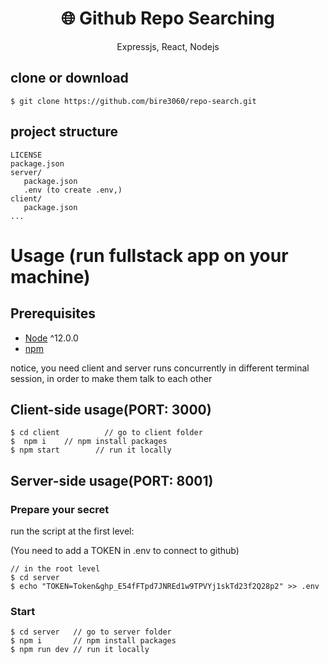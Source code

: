 <h1 align="center">
🌐 Github Repo Searching
</h1>
<p align="center">
 Expressjs, React, Nodejs
</p>




## clone or download
```terminal
$ git clone https://github.com/bire3060/repo-search.git

```

## project structure
```terminal
LICENSE
package.json
server/
   package.json
   .env (to create .env,)
client/
   package.json
...
```

# Usage (run fullstack app on your machine)

## Prerequisites
- [Node](https://nodejs.org/en/download/) ^12.0.0
- [npm](https://nodejs.org/en/download/package-manager/)

notice, you need client and server runs concurrently in different terminal session, in order to make them talk to each other

## Client-side usage(PORT: 3000)
```terminal
$ cd client          // go to client folder
$  npm i    // npm install packages
$ npm start        // run it locally

```

## Server-side usage(PORT: 8001)

### Prepare your secret

run the script at the first level:

(You need to add a TOKEN in .env to connect to github)

```terminal
// in the root level
$ cd server
$ echo "TOKEN=Token&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" >> .env
```

### Start

```terminal
$ cd server   // go to server folder
$ npm i       // npm install packages
$ npm run dev // run it locally

```



